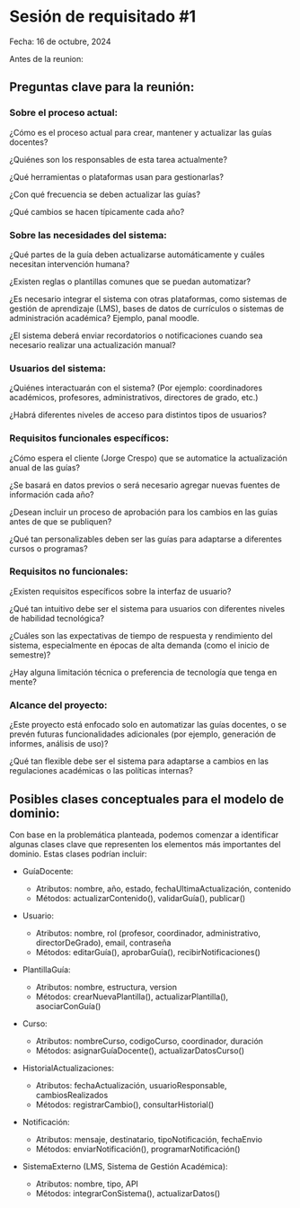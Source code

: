 # Sesión de requisitado #1
Fecha: 16 de octubre, 2024

Antes de la reunion: 
## Preguntas clave para la reunión:
### Sobre el proceso actual:

¿Cómo es el proceso actual para crear, mantener y actualizar las guías docentes?

¿Quiénes son los responsables de esta tarea actualmente?

¿Qué herramientas o plataformas usan para gestionarlas?

¿Con qué frecuencia se deben actualizar las guías? 

¿Qué cambios se hacen típicamente cada año?

### Sobre las necesidades del sistema:

¿Qué partes de la guía deben actualizarse automáticamente y cuáles necesitan intervención humana?

¿Existen reglas o plantillas comunes que se puedan automatizar?

¿Es necesario integrar el sistema con otras plataformas, como sistemas de gestión de aprendizaje (LMS), bases de datos de 
currículos o sistemas de administración académica? Ejemplo, panal moodle. 

¿El sistema deberá enviar recordatorios o notificaciones cuando sea necesario realizar una actualización manual?

### Usuarios del sistema:

¿Quiénes interactuarán con el sistema? (Por ejemplo: coordinadores académicos, profesores, administrativos, directores de grado, etc.)

¿Habrá diferentes niveles de acceso para distintos tipos de usuarios?

### Requisitos funcionales específicos:

¿Cómo espera el cliente (Jorge Crespo) que se automatice la actualización anual de las guías? 

¿Se basará en datos previos o será necesario agregar nuevas fuentes de información cada año?

¿Desean incluir un proceso de aprobación para los cambios en las guías antes de que se publiquen?

¿Qué tan personalizables deben ser las guías para adaptarse a diferentes cursos o programas?

### Requisitos no funcionales:

¿Existen requisitos específicos sobre la interfaz de usuario? 

¿Qué tan intuitivo debe ser el sistema para usuarios con diferentes niveles de habilidad tecnológica?

¿Cuáles son las expectativas de tiempo de respuesta y rendimiento del sistema, especialmente en épocas de alta demanda (como el inicio de semestre)?

¿Hay alguna limitación técnica o preferencia de tecnología que tenga en mente?

### Alcance del proyecto:

¿Este proyecto está enfocado solo en automatizar las guías docentes, o se prevén futuras funcionalidades adicionales (por ejemplo, generación de informes, análisis de uso)?

¿Qué tan flexible debe ser el sistema para adaptarse a cambios en las regulaciones académicas o las políticas internas?

## Posibles clases conceptuales para el modelo de dominio:
Con base en la problemática planteada, podemos comenzar a identificar algunas clases clave que representen los elementos más importantes del dominio. Estas clases podrían incluir:

- GuíaDocente:
    - Atributos: nombre, año, estado, fechaUltimaActualización, contenido
    - Métodos: actualizarContenido(), validarGuía(), publicar()

- Usuario:
    - Atributos: nombre, rol (profesor, coordinador, administrativo, directorDeGrado), email, contraseña
    - Métodos: editarGuía(), aprobarGuía(), recibirNotificaciones()

- PlantillaGuía:
    - Atributos: nombre, estructura, version
    - Métodos: crearNuevaPlantilla(), actualizarPlantilla(), asociarConGuía()

- Curso:
    - Atributos: nombreCurso, codigoCurso, coordinador, duración
    - Métodos: asignarGuíaDocente(), actualizarDatosCurso()

- HistorialActualizaciones:
    - Atributos: fechaActualización, usuarioResponsable, cambiosRealizados
    - Métodos: registrarCambio(), consultarHistorial()

- Notificación:
    - Atributos: mensaje, destinatario, tipoNotificación, fechaEnvio
    - Métodos: enviarNotificación(), programarNotificación()

- SistemaExterno (LMS, Sistema de Gestión Académica):
    - Atributos: nombre, tipo, API
    - Métodos: integrarConSistema(), actualizarDatos()
